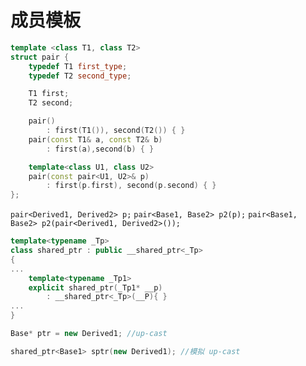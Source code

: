 # 成员模板

```c++
template <class T1, class T2>
struct pair {
    typedef T1 first_type;
    typedef T2 second_type;

    T1 first;
    T2 second;

    pair()
        : first(T1()), second(T2()) { }
    pair(const T1& a, const T2& b)
        : first(a),second(b) { }

    template<class U1, class U2>
    pair(const pair<U1, U2>& p)
        : first(p.first), second(p.second) { }
};
```

`pair<Derived1, Derived2> p;`
`pair<Base1, Base2> p2(p);`
`pair<Base1, Base2> p2(pair<Derived1, Derived2>());`

```c++
template<typename _Tp>
class shared_ptr : public __shared_ptr<_Tp>
{
...
    template<typename _Tp1>
    explicit shared_ptr(_Tp1* __p)
        : __shared_ptr<_Tp>(__P){ }
...
}

Base* ptr = new Derived1; //up-cast

shared_ptr<Base1> sptr(new Derived1); //模拟 up-cast
```
